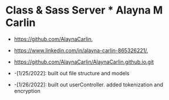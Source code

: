 # Class & Sass Server * Alayna M Carlin

 * https://github.com/AlaynaCarlin, 
 * https://www.linkedin.com/in/alayna-carlin-865326221/, 
 * https://github.com/AlaynaCarlin/AlaynaCarlin.github.io.git
 
* -[1/25/2022]: built out file structure and models 
* -[1/26/2022]: built out userController. added tokenization and encryption

